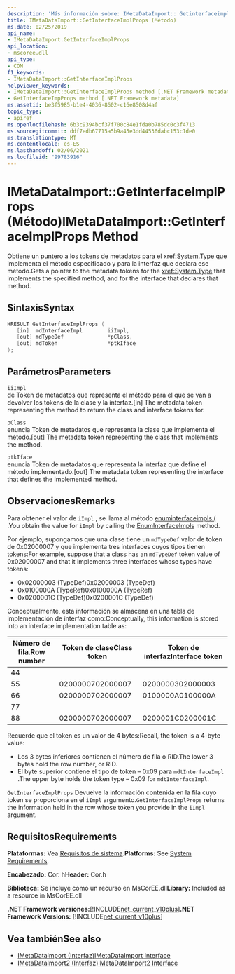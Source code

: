 ```yaml
---
description: 'Más información sobre: IMetaDataImport:: Getinterfaceimplprops ((método)'
title: IMetaDataImport::GetInterfaceImplProps (Método)
ms.date: 02/25/2019
api_name:
- IMetaDataImport.GetInterfaceImplProps
api_location:
- mscoree.dll
api_type:
- COM
f1_keywords:
- IMetaDataImport::GetInterfaceImplProps
helpviewer_keywords:
- IMetaDataImport::GetInterfaceImplProps method [.NET Framework metadata]
- GetInterfaceImpProps method [.NET Framework metadata]
ms.assetid: be3f5985-b1e4-4036-8602-c16e8508d4af
topic_type:
- apiref
ms.openlocfilehash: 6b3c9394bcf37f700c84e1fda0b785dc0c3f4713
ms.sourcegitcommit: ddf7edb67715a5b9a45e3dd44536dabc153c1de0
ms.translationtype: MT
ms.contentlocale: es-ES
ms.lasthandoff: 02/06/2021
ms.locfileid: "99783916"
---
```

# <a name="imetadataimportgetinterfaceimplprops-method"></a><span data-ttu-id="cecf1-103">IMetaDataImport::GetInterfaceImplProps (Método)</span><span class="sxs-lookup"><span data-stu-id="cecf1-103">IMetaDataImport::GetInterfaceImplProps Method</span></span>

<span data-ttu-id="cecf1-104">Obtiene un puntero a los tokens de metadatos para el <xref:System.Type> que implementa el método especificado y para la interfaz que declara ese método.</span><span class="sxs-lookup"><span data-stu-id="cecf1-104">Gets a pointer to the metadata tokens for the <xref:System.Type> that implements the specified method, and for the interface that declares that method.</span></span>
  
## <a name="syntax"></a><span data-ttu-id="cecf1-105">Sintaxis</span><span class="sxs-lookup"><span data-stu-id="cecf1-105">Syntax</span></span>  
  
```cpp  
HRESULT GetInterfaceImplProps (  
   [in]  mdInterfaceImpl        iiImpl,  
   [out] mdTypeDef              *pClass,  
   [out] mdToken                *ptkIface  
);  
```  
  
## <a name="parameters"></a><span data-ttu-id="cecf1-106">Parámetros</span><span class="sxs-lookup"><span data-stu-id="cecf1-106">Parameters</span></span>  

 `iiImpl`  
 <span data-ttu-id="cecf1-107">de Token de metadatos que representa el método para el que se van a devolver los tokens de la clase y la interfaz.</span><span class="sxs-lookup"><span data-stu-id="cecf1-107">[in] The metadata token representing the method to return the class and interface tokens for.</span></span>  
  
 `pClass`  
 <span data-ttu-id="cecf1-108">enuncia Token de metadatos que representa la clase que implementa el método.</span><span class="sxs-lookup"><span data-stu-id="cecf1-108">[out] The metadata token representing the class that implements the method.</span></span>  
  
 `ptkIface`  
 <span data-ttu-id="cecf1-109">enuncia Token de metadatos que representa la interfaz que define el método implementado.</span><span class="sxs-lookup"><span data-stu-id="cecf1-109">[out] The metadata token representing the interface that defines the implemented method.</span></span>  

## <a name="remarks"></a><span data-ttu-id="cecf1-110">Observaciones</span><span class="sxs-lookup"><span data-stu-id="cecf1-110">Remarks</span></span>

 <span data-ttu-id="cecf1-111">Para obtener el valor de `iImpl` , se llama al método [enuminterfaceimpls (](imetadataimport-enuminterfaceimpls-method.md) .</span><span class="sxs-lookup"><span data-stu-id="cecf1-111">You obtain the value for `iImpl` by calling the [EnumInterfaceImpls](imetadataimport-enuminterfaceimpls-method.md) method.</span></span>

 <span data-ttu-id="cecf1-112">Por ejemplo, supongamos que una clase tiene un `mdTypeDef` valor de token de 0x02000007 y que implementa tres interfaces cuyos tipos tienen tokens:</span><span class="sxs-lookup"><span data-stu-id="cecf1-112">For example, suppose that a class has an `mdTypeDef` token value of 0x02000007 and that it implements three interfaces whose types have tokens:</span></span>

- <span data-ttu-id="cecf1-113">0x02000003 (TypeDef)</span><span class="sxs-lookup"><span data-stu-id="cecf1-113">0x02000003 (TypeDef)</span></span>
- <span data-ttu-id="cecf1-114">0x0100000A (TypeRef)</span><span class="sxs-lookup"><span data-stu-id="cecf1-114">0x0100000A (TypeRef)</span></span>
- <span data-ttu-id="cecf1-115">0x0200001C (TypeDef)</span><span class="sxs-lookup"><span data-stu-id="cecf1-115">0x0200001C (TypeDef)</span></span>

<span data-ttu-id="cecf1-116">Conceptualmente, esta información se almacena en una tabla de implementación de interfaz como:</span><span class="sxs-lookup"><span data-stu-id="cecf1-116">Conceptually, this information is stored into an interface implementation table as:</span></span>

| <span data-ttu-id="cecf1-117">Número de fila.</span><span class="sxs-lookup"><span data-stu-id="cecf1-117">Row number</span></span> | <span data-ttu-id="cecf1-118">Token de clase</span><span class="sxs-lookup"><span data-stu-id="cecf1-118">Class token</span></span> | <span data-ttu-id="cecf1-119">Token de interfaz</span><span class="sxs-lookup"><span data-stu-id="cecf1-119">Interface token</span></span> |
|------------|-------------|-----------------|
| <span data-ttu-id="cecf1-120">4</span><span class="sxs-lookup"><span data-stu-id="cecf1-120">4</span></span>          |             |                 |
| <span data-ttu-id="cecf1-121">5</span><span class="sxs-lookup"><span data-stu-id="cecf1-121">5</span></span>          | <span data-ttu-id="cecf1-122">02000007</span><span class="sxs-lookup"><span data-stu-id="cecf1-122">02000007</span></span>    | <span data-ttu-id="cecf1-123">02000003</span><span class="sxs-lookup"><span data-stu-id="cecf1-123">02000003</span></span>        |
| <span data-ttu-id="cecf1-124">6</span><span class="sxs-lookup"><span data-stu-id="cecf1-124">6</span></span>          | <span data-ttu-id="cecf1-125">02000007</span><span class="sxs-lookup"><span data-stu-id="cecf1-125">02000007</span></span>    | <span data-ttu-id="cecf1-126">0100000A</span><span class="sxs-lookup"><span data-stu-id="cecf1-126">0100000A</span></span>        |
| <span data-ttu-id="cecf1-127">7</span><span class="sxs-lookup"><span data-stu-id="cecf1-127">7</span></span>          |             |                 |
| <span data-ttu-id="cecf1-128">8</span><span class="sxs-lookup"><span data-stu-id="cecf1-128">8</span></span>          | <span data-ttu-id="cecf1-129">02000007</span><span class="sxs-lookup"><span data-stu-id="cecf1-129">02000007</span></span>    | <span data-ttu-id="cecf1-130">0200001C</span><span class="sxs-lookup"><span data-stu-id="cecf1-130">0200001C</span></span>        |

<span data-ttu-id="cecf1-131">Recuerde que el token es un valor de 4 bytes:</span><span class="sxs-lookup"><span data-stu-id="cecf1-131">Recall, the token is a 4-byte value:</span></span>

- <span data-ttu-id="cecf1-132">Los 3 bytes inferiores contienen el número de fila o RID.</span><span class="sxs-lookup"><span data-stu-id="cecf1-132">The lower 3 bytes hold the row number, or RID.</span></span>
- <span data-ttu-id="cecf1-133">El byte superior contiene el tipo de token – 0x09 para `mdtInterfaceImpl` .</span><span class="sxs-lookup"><span data-stu-id="cecf1-133">The upper byte holds the token type – 0x09 for `mdtInterfaceImpl`.</span></span>

<span data-ttu-id="cecf1-134">`GetInterfaceImplProps` Devuelve la información contenida en la fila cuyo token se proporciona en el `iImpl` argumento.</span><span class="sxs-lookup"><span data-stu-id="cecf1-134">`GetInterfaceImplProps` returns the information held in the row whose token you provide in the `iImpl` argument.</span></span>
  
## <a name="requirements"></a><span data-ttu-id="cecf1-135">Requisitos</span><span class="sxs-lookup"><span data-stu-id="cecf1-135">Requirements</span></span>  

 <span data-ttu-id="cecf1-136">**Plataformas:** Vea [Requisitos de sistema](../../get-started/system-requirements.md).</span><span class="sxs-lookup"><span data-stu-id="cecf1-136">**Platforms:** See [System Requirements](../../get-started/system-requirements.md).</span></span>  
  
 <span data-ttu-id="cecf1-137">**Encabezado:** Cor. h</span><span class="sxs-lookup"><span data-stu-id="cecf1-137">**Header:** Cor.h</span></span>  
  
 <span data-ttu-id="cecf1-138">**Biblioteca:** Se incluye como un recurso en MsCorEE.dll</span><span class="sxs-lookup"><span data-stu-id="cecf1-138">**Library:** Included as a resource in MsCorEE.dll</span></span>  
  
 <span data-ttu-id="cecf1-139">**.NET Framework versiones:**[!INCLUDE[net_current_v10plus](../../../../includes/net-current-v10plus-md.md)]</span><span class="sxs-lookup"><span data-stu-id="cecf1-139">**.NET Framework Versions:** [!INCLUDE[net_current_v10plus](../../../../includes/net-current-v10plus-md.md)]</span></span>  
  
## <a name="see-also"></a><span data-ttu-id="cecf1-140">Vea también</span><span class="sxs-lookup"><span data-stu-id="cecf1-140">See also</span></span>

- [<span data-ttu-id="cecf1-141">IMetaDataImport (Interfaz)</span><span class="sxs-lookup"><span data-stu-id="cecf1-141">IMetaDataImport Interface</span></span>](imetadataimport-interface.md)
- [<span data-ttu-id="cecf1-142">IMetaDataImport2 (Interfaz)</span><span class="sxs-lookup"><span data-stu-id="cecf1-142">IMetaDataImport2 Interface</span></span>](imetadataimport2-interface.md)
